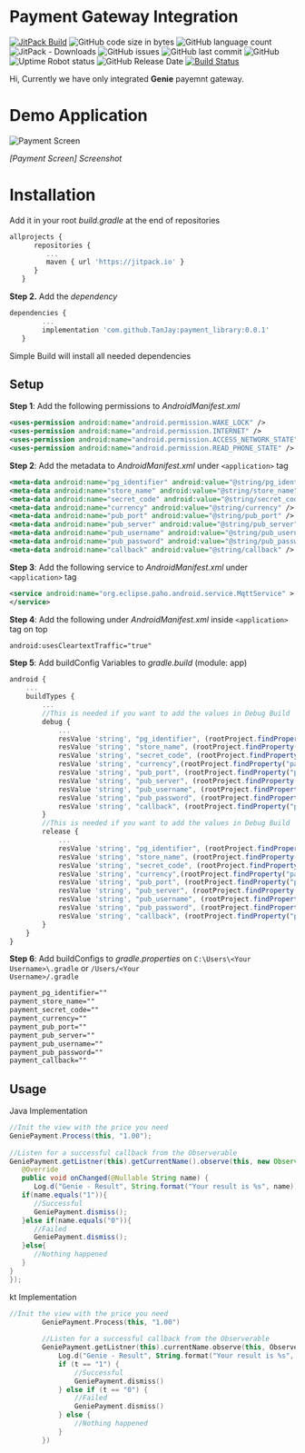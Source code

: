 



# Payment Gateway Integration
[![JitPack Build](https://jitpack.io/v/TanJay/payment_library.svg)](https://jitpack.io/#TanJay/payment_library)
![GitHub code size in bytes](https://img.shields.io/github/languages/code-size/TanJay/payment_library.svg)
![GitHub language count](https://img.shields.io/github/languages/count/TanJay/payment_library.svg)
![JitPack - Downloads](https://img.shields.io/jitpack/dm/github/TanJay/payment_library.svg)
![GitHub issues](https://img.shields.io/github/issues/TanJay/payment_library.svg)
![GitHub last commit](https://img.shields.io/github/last-commit/TanJay/payment_library.svg)
![GitHub](https://img.shields.io/github/license/TanJay/payment_library.svg)
![Uptime Robot status](https://img.shields.io/uptimerobot/status/m782945181-ad584048798a2d55463d26c8.svg)
![GitHub Release Date](https://img.shields.io/github/release-date/TanJay/payment_library.svg)
[![Build Status](https://travis-ci.org/TanJay/payment_library.svg?branch=master)](https://travis-ci.org/TanJay/payment_library)

Hi, Currently we have only integrated **Genie** payemnt gateway.

# Demo Application

![Payment Screen](https://i.ibb.co/fM9yG3Q/Image-payment.jpg)

*[Payment Screen] Screenshot*

# Installation

Add it in your root *build.gradle* at the end of repositories

```javascript
allprojects {
      repositories {
         ...
         maven { url 'https://jitpack.io' }
      }
   }
```
**Step 2.** Add the *dependency*
```javascript
dependencies {
		...
        implementation 'com.github.TanJay:payment_library:0.0.1'
   }
```
 Simple Build will install all needed dependencies

## Setup

**Step 1**: Add the following permissions  to *AndroidManifest.xml*
```xml
<uses-permission android:name="android.permission.WAKE_LOCK" />
<uses-permission android:name="android.permission.INTERNET" />
<uses-permission android:name="android.permission.ACCESS_NETWORK_STATE" />
<uses-permission android:name="android.permission.READ_PHONE_STATE" />
```
**Step 2**: Add the metadata  to *AndroidManifest.xml* under <code>\<application\></code> tag
```xml
<meta-data android:name="pg_identifier" android:value="@string/pg_identifier" />
<meta-data android:name="store_name" android:value="@string/store_name" />
<meta-data android:name="secret_code" android:value="@string/secret_code" />
<meta-data android:name="currency" android:value="@string/currency" />
<meta-data android:name="pub_port" android:value="@string/pub_port" />
<meta-data android:name="pub_server" android:value="@string/pub_server" />
<meta-data android:name="pub_username" android:value="@string/pub_username" />
<meta-data android:name="pub_password" android:value="@string/pub_password" />
<meta-data android:name="callback" android:value="@string/callback" />
```

**Step 3**: Add the following service to  *AndroidManifest.xml* under <code>\<application\></code> tag
```xml
<service android:name="org.eclipse.paho.android.service.MqttService" >
</service>
```

**Step 4**: Add the following under *AndroidManifest.xml* inside <code>\<application\></code> tag on top
```xml
android:usesCleartextTraffic="true"
```

**Step 5**: Add buildConfig Variables to *gradle.build* (module: app)
```javascript
android {
    ...
    buildTypes {
	    ...
	    //This is needed if you want to add the values in Debug Build
        debug {
            ...
            resValue 'string', "pg_identifier", (rootProject.findProperty("payment_pg_identifier") ?: "0")
            resValue 'string', "store_name", (rootProject.findProperty("payment_store_name") ?: "0")
            resValue 'string', "secret_code", (rootProject.findProperty("payment_secret_code") ?: "0")
            resValue 'string', "currency",(rootProject.findProperty("payment_currency") ?: "0")
            resValue 'string', "pub_port", (rootProject.findProperty("payment_pub_port") ?: "0")
            resValue 'string', "pub_server", (rootProject.findProperty("payment_pub_server") ?: "0")
            resValue 'string', "pub_username", (rootProject.findProperty("payment_pub_username") ?: "0")
            resValue 'string', "pub_password", (rootProject.findProperty("payment_pub_password") ?: "0")
            resValue 'string', "callback", (rootProject.findProperty("payment_callback") ?: "0")
        }
	    //This is needed if you want to add the values in Debug Build
        release {
			...
			resValue 'string', "pg_identifier", (rootProject.findProperty("payment_pg_identifier") ?: "0")
            resValue 'string', "store_name", (rootProject.findProperty("payment_store_name") ?: "0")
            resValue 'string', "secret_code", (rootProject.findProperty("payment_secret_code") ?: "0")
            resValue 'string', "currency",(rootProject.findProperty("payment_currency") ?: "0")
            resValue 'string', "pub_port", (rootProject.findProperty("payment_pub_port") ?: "0")
            resValue 'string', "pub_server", (rootProject.findProperty("payment_pub_server") ?: "0")
            resValue 'string', "pub_username", (rootProject.findProperty("payment_pub_username") ?: "0")
            resValue 'string', "pub_password", (rootProject.findProperty("payment_pub_password") ?: "0")
            resValue 'string', "callback", (rootProject.findProperty("payment_callback") ?: "0")
        }
    }
}
```

**Step 6**: Add buildConfigs to *gradle.properties* on <code>C:\\Users\\\<Your Username>\\.gradle</code> or <code>/Users/\<Your Username>/.gradle</code>
```css  
payment_pg_identifier=""  
payment_store_name=""  
payment_secret_code=""  
payment_currency=""  
payment_pub_port=""  
payment_pub_server=""  
payment_pub_username=""  
payment_pub_password=""  
payment_callback=""  
```  
  
## Usage  
  
Java Implementation  
```java  
//Init the view with the price you need  
GeniePayment.Process(this, "1.00");  
  
//Listen for a successful callback from the Observerable  
GeniePayment.getListner(this).getCurrentName().observe(this, new Observer<String>() {  
   @Override  
   public void onChanged(@Nullable String name) {  
      Log.d("Genie - Result", String.format("Your result is %s", name));  
   if(name.equals("1")){  
      //Successful  
      GeniePayment.dismiss();  
   }else if(name.equals("0")){  
      //Failed  
      GeniePayment.dismiss();  
   }else{  
      //Nothing happened  
   }  
}  
});  
```  
  
kt Implementation  
```kotlin  
//Init the view with the price you need  
        GeniePayment.Process(this, "1.00")  
  
        //Listen for a successful callback from the Observerable  
        GeniePayment.getListner(this).currentName.observe(this, Observer<String> { t ->  
            Log.d("Genie - Result", String.format("Your result is %s", t))  
            if (t == "1") {  
                //Successful  
                GeniePayment.dismiss()  
            } else if (t == "0") {  
                //Failed  
                GeniePayment.dismiss()  
            } else {  
                //Nothing happened  
            }  
        })  
```
